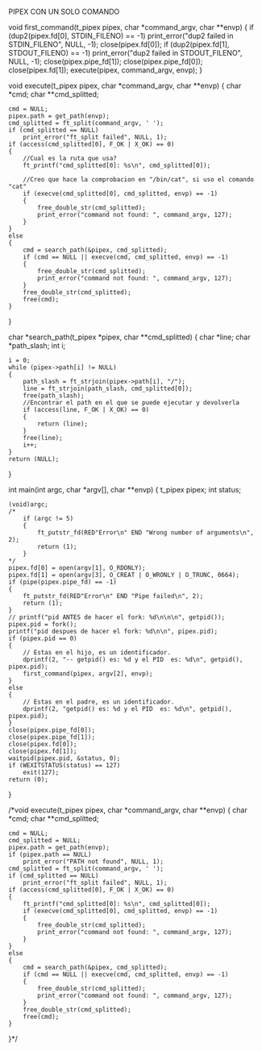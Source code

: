 
PIPEX CON UN SOLO COMANDO

void	first_command(t_pipex pipex, char *command_argv, char **envp)
{
	if (dup2(pipex.fd[0], STDIN_FILENO) == -1)
		print_error("dup2 failed in STDIN_FILENO", NULL, -1);
	close(pipex.fd[0]);
	if (dup2(pipex.fd[1], STDOUT_FILENO) == -1)
		print_error("dup2 failed in STDOUT_FILENO", NULL, -1);
	close(pipex.pipe_fd[1]);
	close(pipex.pipe_fd[0]);
	close(pipex.fd[1]);
	execute(pipex, command_argv, envp);
}

void	execute(t_pipex pipex, char *command_argv, char **envp)
{
	char *cmd;
	char **cmd_splitted;

	cmd = NULL;
	pipex.path = get_path(envp);
	cmd_splitted = ft_split(command_argv, ' ');
	if (cmd_splitted == NULL)
		print_error("ft_split failed", NULL, 1);
	if (access(cmd_splitted[0], F_OK | X_OK) == 0)
	{
		//Cual es la ruta que usa?
		ft_printf("cmd_splitted[0]: %s\n", cmd_splitted[0]);

		//Creo que hace la comprobacion en "/bin/cat", si uso el comando "cat"
		if (execve(cmd_splitted[0], cmd_splitted, envp) == -1)
		{
			free_double_str(cmd_splitted);
			print_error("command not found: ", command_argv, 127);
		}
	}
	else
	{
		cmd = search_path(&pipex, cmd_splitted);
		if (cmd == NULL || execve(cmd, cmd_splitted, envp) == -1)
		{
			free_double_str(cmd_splitted);
			print_error("command not found: ", command_argv, 127);
		}
		free_double_str(cmd_splitted);
		free(cmd);
	}
}

char	*search_path(t_pipex *pipex, char **cmd_splitted)
{
	char	*line;
	char	*path_slash;
	int		i;

	i = 0;
	while (pipex->path[i] != NULL)
	{
		path_slash = ft_strjoin(pipex->path[i], "/");
		line = ft_strjoin(path_slash, cmd_splitted[0]);
		free(path_slash);
		//Encontrar el path en el que se puede ejecutar y devolverla
		if (access(line, F_OK | X_OK) == 0)
		{
			return (line);
		}
		free(line);
		i++;
	}
	return (NULL);
}

int main(int argc, char *argv[], char **envp)
{
	t_pipex	pipex;
	int 	status;

	(void)argc;
	/*
		if (argc != 5)
		{
			ft_putstr_fd(RED"Error\n" END "Wrong number of arguments\n", 2);
			return (1);
		}
	*/
	pipex.fd[0] = open(argv[1], O_RDONLY);
	pipex.fd[1] = open(argv[3], O_CREAT | O_WRONLY | O_TRUNC, 0664);
	if (pipe(pipex.pipe_fd) == -1)
	{
		ft_putstr_fd(RED"Error\n" END "Pipe failed\n", 2);
		return (1);
	}
	// printf("pid ANTES de hacer el fork: %d\n\n\n", getpid());
	pipex.pid = fork();
	printf("pid despues de hacer el fork: %d\n\n", pipex.pid);
	if (pipex.pid == 0)
	{
		// Estas en el hijo, es un identificador.
		dprintf(2, "-- getpid() es: %d y el PID  es: %d\n", getpid(), pipex.pid);
		first_command(pipex, argv[2], envp);
	}
	else
	{
		// Estas en el padre, es un identificador.
		dprintf(2, "getpid() es: %d y el PID  es: %d\n", getpid(), pipex.pid);
	}
	close(pipex.pipe_fd[0]);
	close(pipex.pipe_fd[1]);
	close(pipex.fd[0]);
	close(pipex.fd[1]);
	waitpid(pipex.pid, &status, 0);
	if (WEXITSTATUS(status) == 127)
		exit(127);
	return (0);
}

/*void	execute(t_pipex pipex, char *command_argv, char **envp)
{
	char	*cmd;
	char	**cmd_splitted;

	cmd = NULL;
	cmd_splitted = NULL;
	pipex.path = get_path(envp);
	if (pipex.path == NULL)
		print_error("PATH not found", NULL, 1);
	cmd_splitted = ft_split(command_argv, ' ');
	if (cmd_splitted == NULL)
		print_error("ft_split failed", NULL, 1);
	if (access(cmd_splitted[0], F_OK | X_OK) == 0)
	{
		ft_printf("cmd_splitted[0]: %s\n", cmd_splitted[0]);
		if (execve(cmd_splitted[0], cmd_splitted, envp) == -1)
		{
			free_double_str(cmd_splitted);
			print_error("command not found: ", command_argv, 127);
		}
	}
	else
	{
		cmd = search_path(&pipex, cmd_splitted);
		if (cmd == NULL || execve(cmd, cmd_splitted, envp) == -1)
		{
			free_double_str(cmd_splitted);
			print_error("command not found: ", command_argv, 127);
		}
		free_double_str(cmd_splitted);
		free(cmd);
	}
}*/
